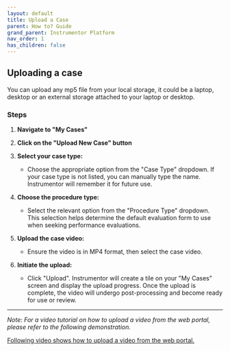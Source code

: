 ```yaml
---
layout: default
title: Upload a Case
parent: How to? Guide
grand_parent: Instrumentor Platform
nav_order: 1
has_children: false
---
```


## Uploading a case

You can upload any mp5 file from your local storage, it could be a laptop, desktop or an external storage attached to your laptop or desktop.

### Steps

1. **Navigate to "My Cases"**
2. **Click on the "Upload New Case" button**
3. **Select your case type:**

   - Choose the appropriate option from the "Case Type" dropdown. If your case type is not listed, you can manually type the name. Instrumentor will remember it for future use.

4. **Choose the procedure type:**

   - Select the relevant option from the "Procedure Type" dropdown. This selection helps determine the default evaluation form to use when seeking performance evaluations.

5. **Upload the case video:**

   - Ensure the video is in MP4 format, then select the case video.

6. **Initiate the upload:**

   - Click "Upload". Instrumentor will create a tile on your "My Cases" screen and display the upload progress. Once the upload is complete, the video will undergo post-processing and become ready for use or review.

---

_Note: For a video tutorial on how to upload a video from the web portal, please refer to the following demonstration._

[Following video shows how to upload a video from the web portal.](/assets/media/instrumentor/upload-case.mp4)
